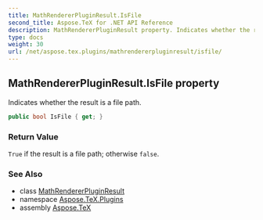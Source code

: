 ```yaml
---
title: MathRendererPluginResult.IsFile
second_title: Aspose.TeX for .NET API Reference
description: MathRendererPluginResult property. Indicates whether the result is a file path
type: docs
weight: 30
url: /net/aspose.tex.plugins/mathrendererpluginresult/isfile/
---
```

## MathRendererPluginResult.IsFile property

Indicates whether the result is a file path.

```csharp
public bool IsFile { get; }
```

### Return Value

`True` if the result is a file path; otherwise `false`.

### See Also

* class [MathRendererPluginResult](../)
* namespace [Aspose.TeX.Plugins](../../mathrendererpluginresult/)
* assembly [Aspose.TeX](../../../)


